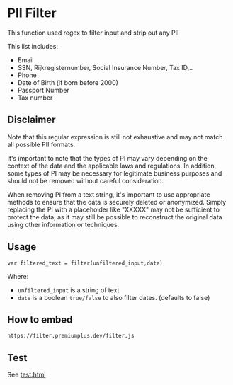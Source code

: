 # PII Filter

This function used regex to filter input and strip out any PII

This list includes:
- Email
- SSN, Rijkregisternumber, Social Insurance Number, Tax ID,..
- Phone
- Date of Birth (if born before 2000)
- Passport Number
- Tax number

## Disclaimer
Note that this regular expression is still not exhaustive and may not match all possible PII formats. 

It's important to note that the types of PI may vary depending on the context of the data and the applicable laws and regulations. In addition, some types of PI may be necessary for legitimate business purposes and should not be removed without careful consideration.

When removing PI from a text string, it's important to use appropriate methods to ensure that the data is securely deleted or anonymized. Simply replacing the PI with a placeholder like "XXXXX" may not be sufficient to protect the data, as it may still be possible to reconstruct the original data using other information or techniques.

## Usage
`var filtered_text = filter(unfiltered_input,date)`

Where:
- `unfiltered_input` is a string of text
- `date` is a boolean `true/false` to also filter dates. (defaults to false)

## How to embed
`https://filter.premiumplus.dev/filter.js`

## Test
See [test.html](test.html)

